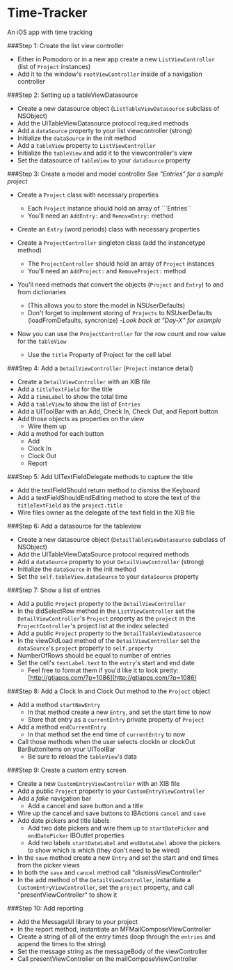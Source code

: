 Time-Tracker
============

An iOS app with time tracking

###Step 1: Create the list view controller
- Either in Pomodoro or in a new app create a new ```ListViewController``` (list of ```Project``` instances)
- Add it to the window's ```rootViewController``` inside of a navigation controller

###Step 2: Setting up a tableViewDatasource
- Create a new datasource object (```ListTableViewDatasource``` subclass of NSObject)
- Add the UITableViewDatasource protocol required methods
- Add a ```dataSource``` property to your list viewcontroller (strong)
- Initialize the ```dataSource``` in the init method
- Add a ```tableView``` property to ```ListViewController```
- Initialize the ```tableView``` and add it to the viewcontroller's view
- Set the datasource of ```tableView``` to your ```dataSource``` property

###Step 3: Create a model and model controller
*See "Entries" for a sample project*
- Create a ```Project``` class with necessary properties
  - Each ```Project``` instance should hold an array of ```Entries``
  - You'll need an ```AddEntry:``` and ```RemoveEntry:``` method
- Create an ```Entry``` (word periods) class with necessary properties
- Create a ```ProjectController``` singleton class (add the instancetype method)
  - The ```ProjectController``` should hold an array of ```Project``` instances
  - You'll need an ```AddProject:``` and ```RemoveProject:``` method

- You'll need methods that convert the objects (```Project``` and ```Entry```) to and from dictionaries
    - (This allows you to store the model in NSUserDefaults)
    - Don't forget to implement storing of ```Projects``` to NSUserDefaults (loadFromDefaults, syncronize)
      -*Look back at "Day-X" for example*
- Now you can use the ```ProjectController``` for the row count and row value for the ```tableView```
  - Use the ```title``` Property of Project for the cell label

###Step 4: Add a ```DetailViewController``` (```Project``` instance detail)
- Create a ```DetailViewController``` with an XIB file
- Add a ```titleTextField``` for the title
- Add a ```timeLabel``` to show the total time
- Add a ```tableView``` to show the list of ```Entries```
- Add a UIToolBar with an Add, Check In, Check Out, and Report button
- Add those objects as properties on the view
  - Wire them up
- Add a method for each button
  - Add
  - Clock In
  - Clock Out
  - Report

###Step 5: Add UITextFieldDelegate methods to capture the title
- Add the textFieldShould return method to dismiss the Keyboard
- Add a textFieldShouldEndEditing method to store the text of the ```titleTextField``` as the ```project.title```
- Wire files owner as the delegate of the text field in the XIB file

###Step 6: Add a datasource for the tableview
- Create a new datasource object (```DetailTableViewDatasource``` subclass of NSObject)
- Add the UITableViewDataSource protocol required methods
- Add a ```dataSource``` property to your ```DetailViewController``` (strong)
- Initialize the ```dataSource``` in the init method
- Set the ```self.tableView.dataSource``` to your ```dataSource``` property

###Step 7: Show a list of entries
- Add a public ```Project``` property to the ```DetailViewController```
- In the didSelectRow method in the ```ListViewController``` set the ```DetailViewController```'s ```Project``` property as the ```project``` in the ```ProjectController```'s project list at the index selected
- Add a public ```Project``` property to the ```DetailTableViewDatasource```
- In the viewDidLoad method of the ```DetailViewController``` set the ```dataSource```'s ```project``` property to ```self.property```
- NumberOfRows should be equal to number of entries
- Set the cell's ```textLabel.text``` to the ```entry```'s start and end date
  - Feel free to format them if you'd like it to look pretty: [http://gtiapps.com/?p=1086](http://gtiapps.com/?p=1086)

###Step 8: Add a Clock In and Clock Out method to the ```Project``` object
- Add a method ```startNewEntry```
  - In that method create a new ```Entry```, and set the start time to now
  - Store that entry as a ```currentEntry``` private property of ```Project```
- Add a method ```endCurrentEntry```
  - In that method set the end time of ```currentEntry``` to now
- Call those methods when the user selects clockIn or clockOut BarButtonItems on your UIToolBar
  - Be sure to reload the ```tableView```'s data

###Step 9: Create a custom entry screen
- Create a new ```CustomEntryViewController``` with an XIB file
- Add a public ```Project``` property to your ```CustomEntryViewController```
- Add a *fake* navigation bar 
  - Add a cancel and save button and a title
- Wire up the cancel and save buttons to IBActions ```cancel``` and ```save```
- Add date pickers and title labels
  - Add two date pickers and wire them up to ```startDatePicker``` and ```endDatePicker``` IBOutlet properties
  - Add two labels ```startDateLabel``` and ```endDateLabel``` above the pickers to show which is which (they don't need to be wired)
- In the ```save``` method create a new ```Entry``` and set the start and end times from the picker views
- In both the ```save``` and ```cancel``` method call "dismissViewController"
- In the add method of the ```DetailViewController```, instantiate a ```CustomEntryViewController```, set the ```project``` property, and call "presentViewController" to show it

###Step 10: Add reporting
- Add the MessageUI library to your project
- In the report method, instantiate an MFMailComposeViewController 
- Create a string of all of the entry times (loop through the ```entries``` and append the times to the string)
- Set the message string as the messageBody of the viewController
- Call presentViewController on the mailComposeViewController

